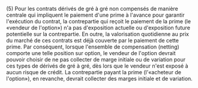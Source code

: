 (5) Pour les contrats dérivés de gré à gré non compensés de manière centrale qui impliquent le paiement d'une prime à l'avance pour garantir l'exécution du contrat, la contrepartie qui reçoit le paiement de la prime (le «vendeur de l'option») n'a pas d'exposition actuelle ou d'exposition future potentielle sur la contrepartie. En outre, la valorisation quotidienne au prix du marché de ces contrats est déjà couverte par le paiement de cette prime. Par conséquent, lorsque l'ensemble de compensation (netting) comporte une telle position sur option, le vendeur de l'option devrait pouvoir choisir de ne pas collecter de marge initiale ou de variation pour ces types de dérivés de gré à gré, dès lors que le vendeur n'est exposé à aucun risque de crédit. La contrepartie payant la prime (l'«acheteur de l'option»), en revanche, devrait collecter des marges initiale et de variation.